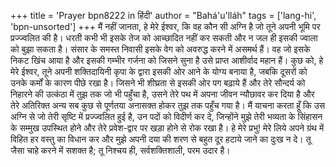 +++
title = 'Prayer bpn8222 in हिंदी'
author = "Bahá'u'lláh"
tags = ['lang-hi', 'bpn-unsorted']
+++
मैं नहीं जानता, हे मेरे ईश्वर, कि वह कौन सी अग्नि है जो तूने अपनी भूमि पर प्रज्ज्वलित की है। धरती कभी भी इसके तेज को आच्छादित नहीं कर सकती और न जल ही इसकी ज्वाला को बुझा सकता है। संसार के समस्त निवासी इसके वेग को अवरुद्ध करने में असमर्थ हैं। वह जो इसके निकट खिंच आया है और इसकी गम्भीर गर्जना को जिसने सुना है उसे प्राप्त आशीर्वाद महान हैं।
कुछ को, हे मेरे ईश्वर, तूने अपनी शक्तिदायिनी कृपा के द्वारा इसकी ओर आने के योग्य बनाया है, जबकि दूसरों को उनके कर्मों के कारण पीछे रखा है। जिसने भी शीघ्रता से इसकी ओर पग बढ़ाये हैं और तेरे सौन्दर्य को निहारने की उत्कंठा में तुझ तक जो भी पहुँचा है, उसने तेरे पथ में अपना जीवन न्यौछावर कर दिया है और तेरे अतिरिक्त अन्य सब कुछ से पूर्णतया अनासक्त होकर तुझ तक पहुँच गया है।
मैं याचना करता हूँ कि उस अग्नि से जो तेरी सृष्टि में प्रज्ज्वलित हुई है, उन पदों को विदीर्ण कर दे, जिन्होंने मुझे तेरी भव्यता के सिंहासन के सम्मुख उपस्थित होने और तेरे प्रवेश-द्वार पर खड़ा होने से रोक रखा है। हे मेरे प्रभु! मेरे लिये अपने ग्रंथ में विहित हर वस्तु का विधान कर और मुझे अपनी दया की शरण से बहुत दूर हटाये जाने का दुःख न दे। तू जैसा चाहे करने में सशक्त है; तू निश्चय ही, सर्वशक्तिशाली, परम उदार है।
